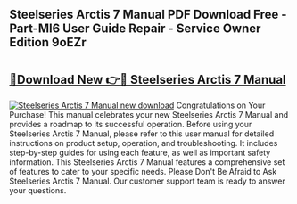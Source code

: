 ## Steelseries Arctis 7 Manual PDF Download Free - Part-Ml6 User Guide Repair - Service Owner Edition 9oEZr

# <h2><a href="http://cf19593.oget.top/?id=Steelseries+Arctis+7+Manual">🔗Download New 👉🔴 Steelseries Arctis 7 Manual</a></h2>

[![Steelseries Arctis 7 Manual new download](https://i.imgur.com/5g1atiW.png)](http://cf19593.oget.top/?id=Steelseries+Arctis+7+Manual)
Congratulations on Your Purchase! This manual celebrates your new Steelseries Arctis 7 Manual and provides a roadmap to its successful operation. Before using your Steelseries Arctis 7 Manual, please refer to this user manual for detailed instructions on product setup, operation, and troubleshooting. It includes step-by-step guides for using each feature, as well as important safety information. This Steelseries Arctis 7 Manual features a comprehensive set of features to cater to your specific needs. Please Don't Be Afraid to Ask Steelseries Arctis 7 Manual. Our customer support team is ready to answer your questions.
